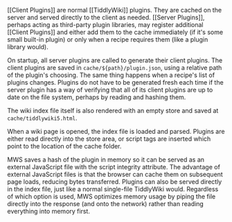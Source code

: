 [[Client Plugins]] are normal [[TiddlyWiki]] plugins. They are cached on the server and served directly to the client as needed. [[Server Plugins]], perhaps acting as third-party plugin libraries, may register additional [[Client Plugins]] and either add them to the cache immediately (if it's some small built-in plugin) or only when a recipe requires them (like a plugin library would). 

On startup, all server plugins are called to generate their client plugins. The client plugins are saved in `cache/${path}/plugin.json`, using a relative path of the plugin's choosing. The same thing happens when a recipe's list of plugins changes. Plugins do not have to be generated fresh each time if the server plugin has a way of verifying that all of its client plugins are up to date on the file system, perhaps by reading and hashing them. 

The wiki index file itself is also rendered with an empty store and saved at `cache/tiddlywiki5.html`.

When a wiki page is opened, the index file is loaded and parsed. Plugins are either read directly into the store area, or script tags are inserted which point to the location of the cache folder. 

MWS saves a hash of the plugin in memory so it can be served as an external JavaScript file with the script integrity attribute. The advantage of external JavaScript files is that the browser can cache them on subsequent page loads, reducing bytes transferred. Plugins can also be served directly in the index file, just like a normal single-file TiddlyWiki would. Regardless of which option is used, MWS optimizes memory usage by piping the file directly into the response (and onto the network) rather than reading everything into memory first. 







